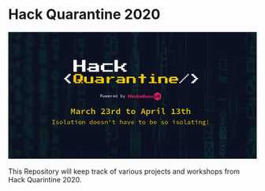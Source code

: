 # Hack Quarantine 2020

<img src="Repository Images/Hack Quarantine Banner.png">

This Repository will keep track of various projects and workshops from Hack Quarintine 2020. 
